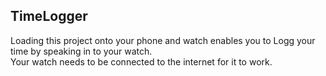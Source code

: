 ## TimeLogger

Loading this project onto your phone and watch enables you to Logg your time by speaking in to your watch.   
Your watch needs to be connected to the internet for it to work.